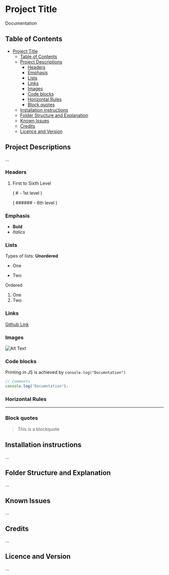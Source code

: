 # Project Title

Documentation

## Table of Contents

- [Project Title](#project-title)
  - [Table of Contents](#table-of-contents)
  - [Project Descriptions](#project-descriptions)
    - [Headers](#headers)
    - [Emphasis](#emphasis)
    - [Lists](#lists)
    - [Links](#links)
    - [Images](#images)
    - [Code blocks](#code-blocks)
    - [Horizontal Rules](#horizontal-rules)
    - [Block quotes](#block-quotes)
  - [Installation instructions](#installation-instructions)
  - [Folder Structure and Explanation](#folder-structure-and-explanation)
  - [Known Issues](#known-issues)
  - [Credits](#credits)
  - [Licence and Version](#licence-and-version)

## Project Descriptions

...

### Headers

1. First to Sixth Level

   ( # - 1st level )

   ( ###### - 6th level )

### Emphasis

- **Bold**
- _Italics_

### Lists

Types of lists: **Unordered**

- One

- Two

Ordered

1. One
2. Two

### Links

[Github Link](https://www.github.com)

### Images

![Alt Text]("js.jpg)

### Code blocks

Printing in JS is achieved by `console.log("Documntation")`

```js
// Comments
console.log("Documntation");
```

### Horizontal Rules

---

### Block quotes

> This is a blockquote

## Installation instructions

...

## Folder Structure and Explanation

...

## Known Issues

...

## Credits

...

## Licence and Version

...
